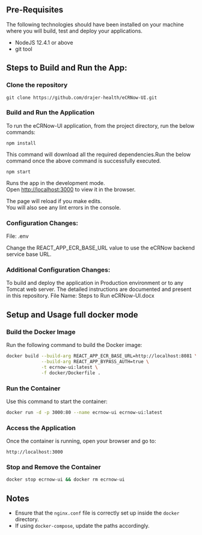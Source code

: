 ## Pre-Requisites

The following technologies should have been installed on your machine where you will build, test and deploy your applications.

* NodeJS 12.4.1 or above
* git tool

## Steps to Build and Run the App: ##

### Clone the repository

```git clone https://github.com/drajer-health/eCRNow-UI.git```

### Build and Run the Application

To run the eCRNow-UI application, from the project directory, run the below commands:

```npm install```

This command will download all the required dependencies.Run the below command once the above command is successfully executed.

```npm start```

Runs the app in the development mode.<br>
Open [http://localhost:3000](http://localhost:3000) to view it in the browser.

The page will reload if you make edits.<br>
You will also see any lint errors in the console.

### Configuration Changes: 

File: .env

Change the REACT_APP_ECR_BASE_URL value to use the eCRNow backend service base URL. 

### Additional Configuration Changes:

To build and deploy the application in Production environment or to any Tomcat web server. The detailed instructions are documented and present in this repository. File Name: Steps to Run eCRNow-UI.docx

## Setup and Usage full docker mode

### Build the Docker Image
Run the following command to build the Docker image:

```sh
docker build --build-arg REACT_APP_ECR_BASE_URL=http://localhost:8081 \
             --build-arg REACT_APP_BYPASS_AUTH=true \
             -t ecrnow-ui:latest \
             -f docker/Dockerfile .
```

### Run the Container
Use this command to start the container:

```sh
docker run -d -p 3000:80 --name ecrnow-ui ecrnow-ui:latest
```

### Access the Application
Once the container is running, open your browser and go to:
```
http://localhost:3000
```

### Stop and Remove the Container
```sh
docker stop ecrnow-ui && docker rm ecrnow-ui
```

## Notes
- Ensure that the `nginx.conf` file is correctly set up inside the `docker` directory.
- If using `docker-compose`, update the paths accordingly.
